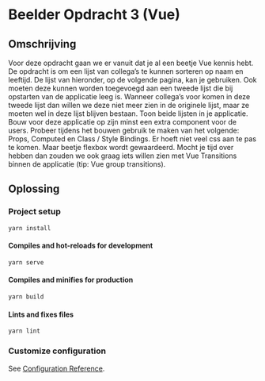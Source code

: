 # Beelder Opdracht 3 (Vue)

## Omschrijving
Voor deze opdracht gaan we er vanuit dat je al een
beetje Vue kennis hebt.
De opdracht is om een lijst van collega’s te kunnen
sorteren op naam en leeftijd. De lijst van hieronder, op de volgende
pagina, kan je gebruiken. Ook moeten deze kunnen worden toegevoegd
aan een tweede lijst die bij opstarten van de applicatie leeg is.
Wanneer collega’s voor komen in deze tweede lijst dan willen we deze
niet meer zien in de originele lijst, maar ze moeten wel in deze
lijst blijven bestaan. Toon beide lijsten in je applicatie.
Bouw voor deze applicatie op zijn minst een extra component voor de
users. Probeer tijdens het bouwen gebruik te maken van het volgende:
Props, Computed en Class / Style Bindings. Er hoeft niet veel css
aan te pas te komen. Maar beetje flexbox wordt gewaardeerd.
Mocht je tijd over hebben dan zouden we ook graag iets willen zien
met Vue Transitions binnen de applicatie (tip: Vue group
transitions).

## Oplossing
### Project setup
```
yarn install
```

#### Compiles and hot-reloads for development
```
yarn serve
```

#### Compiles and minifies for production
```
yarn build
```

#### Lints and fixes files
```
yarn lint
```

### Customize configuration
See [Configuration Reference](https://cli.vuejs.org/config/).
